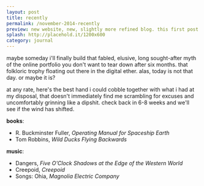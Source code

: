 ```yaml
---
layout: post
title: recently
permalink: /november-2014-recently
preview: new website, new, slightly more refined blog. this first post is a brief inventory of my life's recent happenings.	
splash: http://placehold.it/1200x600
category: journal
---
```


maybe someday i'll finally build that fabled, elusive, long sought-after myth of the online portfolio you don't want to tear down after six months. that folkloric trophy floating out there in the digital ether. alas, today is not that day. or maybe it is? 

at any rate, here's the best hand i could cobble together with what i had at my disposal, that doesn't immediately find me scrambling for excuses and uncomfortably grinning like a dipshit. check back in 6-8 weeks and we'll see if the wind has shifted.



__books__:

 - R. Buckminster Fuller, _Operating Manual for Spaceship Earth_
 - Tom Robbins, _Wild Ducks Flying Backwards_

__music__:

 - Dangers, _Five O'Clock Shadows at the Edge of the Western World_
 - Creepoid, _Creepoid_
 - Songs: Ohia, _Magnolia Electric Company_